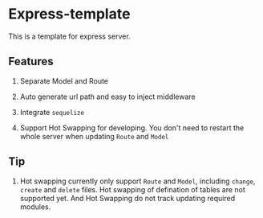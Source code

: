 # Express-template

This is a template for express server.

## Features

1. Separate Model and Route

2. Auto generate url path and easy to inject middleware

3. Integrate `sequelize`

4. Support Hot Swapping for developing. You don't need to restart the whole server when updating `Route` and `Model`

## Tip

1. Hot swapping currently only support `Route` and `Model`, including `change`, `create` and `delete` files. Hot swapping of defination of tables are not supported yet. And Hot Swapping do not track updating required modules.